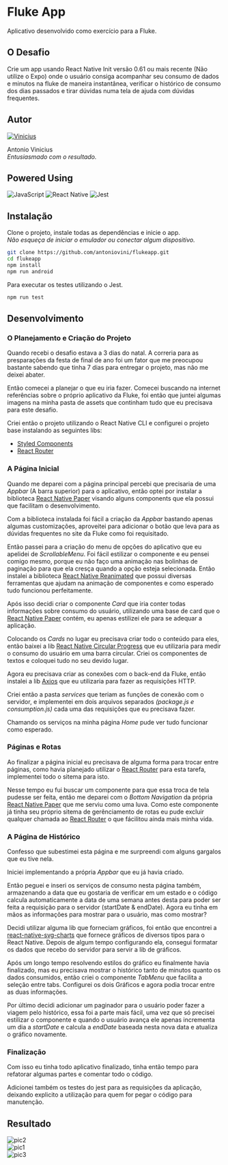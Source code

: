 # Fluke App

Aplicativo desenvolvido como exercício para a Fluke.

## O Desafio

Crie um app usando React Native Init versão 0.61 ou mais recente (Não utilize o Expo) onde o usuário consiga acompanhar seu consumo de dados e minutos na fluke de maneira instantânea, verificar o histórico de consumo dos dias passados e tirar dúvidas numa tela de ajuda com dúvidas frequentes.

## Autor
[![Vinicius](https://www.github.com/antoniovini.png?size=120)](https://github.com/antoniovini/)

Antonio Vinicius
<br>*Entusiasmado com o resultado.*

## Powered Using

  ![JavaScript](https://img.shields.io/badge/-JavaScript-F7B93E?style=flat-square&logo=javascript&logoColor=000)
  ![React Native](https://img.shields.io/badge/-React%20Native-45b8d8?style=flat-square&logo=react&logoColor=white)
  ![Jest](https://img.shields.io/badge/-Jest-2ecc71?style=flat-square&logo=jest&logoColor=white)

## Instalação

Clone o projeto, instale todas as dependências e inicie o app.<br>
*Não esqueça de iniciar o emulador ou conectar algum dispositivo.*

```sh
git clone https://github.com/antoniovini/flukeapp.git
cd flukeapp
npm install
npm run android
```

Para executar os testes utilizando o Jest.

```sh
npm run test
```

## Desenvolvimento

### O Planejamento e Criação do Projeto

Quando recebi o desafio estava a 3 dias do natal. A correria para as presparações da festa de final de ano foi um 
fator que me preocupou bastante sabendo que tinha 7 dias para entregar o projeto, mas não me deixei abater. <br>

Então comecei a planejar o que eu iria fazer. Comecei buscando na internet referências sobre o próprio aplicativo da Fluke,
foi então que juntei algumas imagens na minha pasta de assets que continham tudo que eu precisava para este desafio.

Criei então o projeto utilizando o React Native CLI e configurei o projeto base instalando as seguintes libs:

  - [Styled Components](https://styled-components.com/)
  - [React Router](https://reactrouter.com/)

### A Página Inicial

Quando me deparei com a página principal percebi que precisaria de uma *Appbar* (A barra superior) para o aplicativo,
então optei por instalar a biblioteca [React Native Paper](https://callstack.github.io/react-native-paper/) visando alguns components que ela possui que facilitam o desenvolvimento.

Com a biblioteca instalada foi fácil a criação da *Appbar* bastando apenas algumas customizações, aproveitei para adicionar o botão que leva para as dúvidas frequentes
no site da Fluke como foi requisitado.

Então passei para a criação do menu de opções do aplicativo que eu apelidei de *ScrollableMenu*. Foi fácil estilizar o componente e eu pensei comigo mesmo,
porque eu não faço uma animação nas bolinhas de paginação para que ela cresça quando a opção esteja selecionada. Então instalei a biblioteca [React Native Reanimated](https://docs.swmansion.com/react-native-reanimated/) que possui diversas ferramentas que ajudam na animação de componentes e como esperado tudo funcionou perfeitamente.

Após isso decidi criar o componente *Card* que iria conter todas informações sobre consumo do usuário, utilizando uma base de card que o [React Native Paper](https://callstack.github.io/react-native-paper/) contém, eu apenas estilizei ele para se adequar a aplicação.

Colocando os *Cards* no lugar eu precisava criar todo o conteúdo para eles, então baixei a lib [React Native Circular Progress](https://github.com/bartgryszko/react-native-circular-progress) que eu utilizaria para medir o consumo do usuário em uma barra circular. Criei os componentes de textos e coloquei tudo no seu devido lugar.

Agora eu precisava criar as conexões com o back-end da Fluke, então instalei a lib [Axios](https://github.com/axios/axios) que eu utilizaria para fazer as requisições HTTP.

Criei então a pasta *services* que teriam as funções de conexão com o servidor, e implementei em dois arquivos separados *(package.js e consumption.js)* cada uma das requisições que eu precisava fazer.

Chamando os serviços na minha página *Home* pude ver tudo funcionar como esperado.

### Páginas e Rotas

Ao finalizar a página inicial eu precisava de alguma forma para trocar entre páginas, como havia planejado utilizar o [React Router](https://reactrouter.com/) para esta
tarefa, implementei todo o sitema para isto.

Nesse tempo eu fui buscar um componente para que essa troca de tela pudesse ser feita, então me deparei com o *Bottom Navigation* da própria [React Native Paper](https://callstack.github.io/react-native-paper/) que me serviu como uma luva. Como este componente já tinha seu próprio sitema de gerênciamento de rotas eu pude excluir
qualquer chamada ao [React Router](https://reactrouter.com/) o que fácilitou ainda mais minha vida.

### A Página de Histórico

Confesso que subestimei esta página e me surpreendi com alguns gargalos que eu tive nela.

Iniciei implementando a própria *Appbar* que eu já havia criado.

Então peguei e inseri os serviços de consumo nesta página também, armazenando a data que eu gostaria de verificar em um estado e o código calcula automaticamente a data de uma semana antes desta para poder ser feita a requisição para o servidor (startDate & endDate). Agora eu tinha em mãos as informações para mostrar para o usuário, mas como mostrar?

Decidi utilizar alguma lib que forneciam gráficos, foi então que encontrei a [react-native-svg-charts](https://github.com/JesperLekland/react-native-svg-charts) que fornece gráficos de diversos tipos para o React Native. Depois de algum tempo configurando ela, consegui formatar os dados que recebo do servidor para servir a lib de gráficos.

Após um longo tempo resolvendo estilos do gráfico eu finalmente havia finalizado, mas eu precisava mostrar o histórico tanto de minutos quanto os dados consumidos, então criei o componente *TabMenu* que facilita a seleção entre tabs. Configurei os dois Gráficos e agora podia trocar entre as duas informações.

Por último decidi adicionar um paginador para o usuário poder fazer a viagem pelo histórico, essa foi a parte mais fácil, uma vez que só precisei estilizar o componente e quando o usuário avança ele apenas incrementa um dia a *startDate* e calcula a *endDate* baseada nesta nova data e atualiza o gráfico novamente.

### Finalização

Com isso eu tinha todo aplicativo finalizado, tinha então tempo para refatorar algumas partes e comentar todo o código.

Adicionei também os testes do jest para as requisições da aplicação, deixando explicito a utilização para quem for pegar o código para manutenção.

## Resultado

![pic2](https://user-images.githubusercontent.com/43019054/103180822-407ad800-4878-11eb-8ce9-ce040272e528.png)<br>
![pic1](https://user-images.githubusercontent.com/43019054/103180824-41136e80-4878-11eb-8962-a9a0917effd4.png)<br>
![pic3](https://user-images.githubusercontent.com/43019054/103180823-41136e80-4878-11eb-9d6d-e1f903efc052.png)

